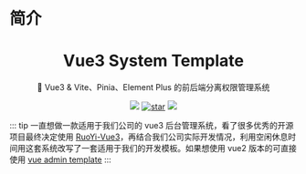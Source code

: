 # 简介

<h1 align="center">
Vue3 System Template
</h1>

<p align="center">
🎉 Vue3 & Vite、Pinia、Element Plus 的前后端分离权限管理系统
</p>

<p align="center"><a href="http://www.ruoyi.vip/"><img src="https://img.shields.io/github/license/mashape/apistatus.svg"></a> <a href="https://gitee.com/y_project/RuoYi/stargazers"><img src="https://gitee.com/y_project/RuoYi/badge/star.svg" alt="star"></a> <a href="http://www.ruoyi.vip/"><img src="https://img.shields.io/badge/RuoYi-v4.7.4-brightgreen.svg"></a></p>

::: tip
一直想做一款适用于我们公司的 vue3 后台管理系统，看了很多优秀的开源项目最终决定使用 [RuoYi-Vue3](https://github.com/yangzongzhuan/RuoYi-Vue3)，再结合我们公司实际开发情况，利用空闲休息时间用这套系统改写了一套适用于我们的开发模板。如果想使用 vue2 版本的可直接使用 [vue admin template](https://github.com/PanJiaChen/vue-admin-template)
:::
